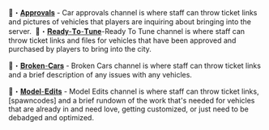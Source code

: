 ⁠⁠⁠🚗・[𝐀𝐩𝐩𝐫𝐨𝐯𝐚𝐥𝐬](https://discord.com/channels/948070993518288936/1216808594373083257) - Car approvals channel is where staff can throw ticket links and pictures of vehicles that players are inquiring about bringing into the server.
⁠
🚗・[𝐑𝐞𝐚𝐝𝐲-𝐓𝐨-𝐓𝐮𝐧𝐞](https://discord.com/channels/948070993518288936/1216808693665108008)-Ready To Tune channel is where staff can throw ticket links and files for vehicles that have been approved and purchased by players to bring into the city. ⁠

🚗・[𝐁𝐫𝐨𝐤𝐞𝐧-𝐂𝐚𝐫𝐬](https://discord.com/channels/948070993518288936/1216809038185238608) - Broken Cars channel is where staff can throw ticket links and a brief description of any issues with any vehicles. ⁠

🚗・[𝐌𝐨𝐝𝐞𝐥-𝐄𝐝𝐢𝐭𝐬](https://discord.com/channels/948070993518288936/1216843503955607644) - Model Edits channel is where staff can throw ticket links, [spawncodes] and a brief rundown of the work that's needed for vehicles that are already in and need love, getting customized, or just need to be debadged and optimized.
